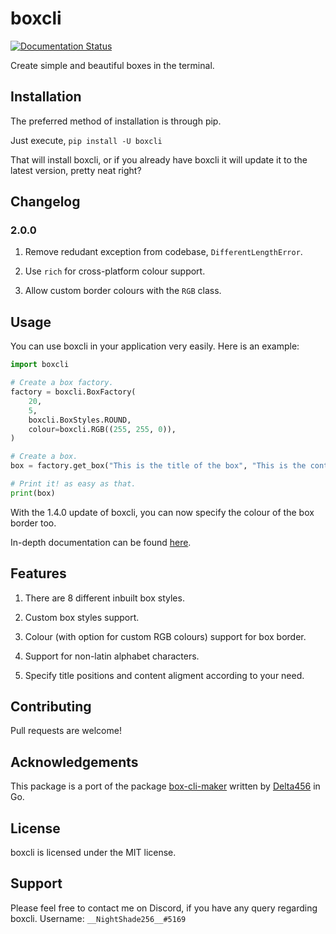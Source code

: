 # boxcli

[![Documentation Status](https://readthedocs.org/projects/boxcli/badge/?version=latest)](https://boxcli.readthedocs.io/en/latest/?badge=latest)

Create simple and beautiful boxes in the terminal.

## Installation

The preferred method of installation is through pip.

Just execute,
`pip install -U boxcli`

That will install boxcli, or if you already have boxcli it will update it to the latest version,
pretty neat right?

## Changelog

### 2.0.0

1. Remove redudant exception from codebase, `DifferentLengthError`.

2. Use `rich` for cross-platform colour support.

3. Allow custom border colours with the `RGB` class.

## Usage

You can use boxcli in your application very easily.
Here is an example:

```python
import boxcli

# Create a box factory.
factory = boxcli.BoxFactory(
    20,
    5,
    boxcli.BoxStyles.ROUND,
    colour=boxcli.RGB((255, 255, 0)),
)

# Create a box.
box = factory.get_box("This is the title of the box", "This is the content of the box")

# Print it! as easy as that.
print(box)

```

With the 1.4.0 update of boxcli, you can now specify the colour of the box border too.

In-depth documentation can be found [here](http://boxcli.rtfd.io/).

## Features

1. There are 8 different inbuilt box styles.

2. Custom box styles support.

3. Colour (with option for custom RGB colours) support for box border.

4. Support for non-latin alphabet characters.

5. Specify title positions and content aligment according to your need.

## Contributing

Pull requests are welcome!

## Acknowledgements

This package is a port of the package [box-cli-maker](https://github.com/Delta456/box-cli-maker) written by
[Delta456](https://github.com/Delta456) in Go.

## License

boxcli is licensed under the MIT license.

## Support

Please feel free to contact me on Discord, if you have any query regarding boxcli.
Username: `__NightShade256__#5169`
